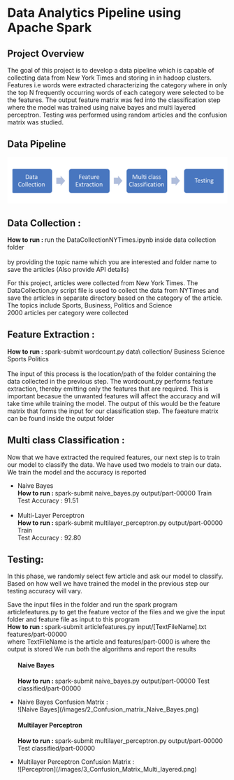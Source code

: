 # Data Analytics Pipeline using Apache Spark

## Project Overview

The goal of this project is to develop a data pipeline which is capable of collecting data from New York Times and storing in in hadoop clusters. Features i.e words were extracted characterizing the category where in only the top N frequently occurring words of each category were selected to be the features. The output feature matrix was fed into the classification step where the model was trained using naive bayes and multi layered perceptron. Testing was performed using random articles and the confusion matrix was studied.

## Data Pipeline
![Flow chart](/images/1_Data_flow.png)

## Data Collection : 
<b>How to run : </b> run the DataCollectionNYTimes.ipynb inside data collection folder<br><br> by providing the topic name which you are interested and folder name to save the articles (Also provide API details)

For this project, articles were collected from New York Times.
The DataCollection.py script file is used to collect the data from NYTimes and save the articles in separate directory based on the category of the article.<br> The topics include Sports, Business, Politics and Science
<br>2000 articles per category were collected
<br>

## Feature Extraction :
<b>How to run : </b> spark-submit wordcount.py data\ collection/ Business Science Sports Politics <br><br>
The input of this process is the location/path of the folder containing the data collected in the previous step. The wordcount.py performs feature extraction, thereby emitting only the features that are required. This is important becasue the unwanted features will affect the accuracy and will take time while training the model. The output of this would be the feature matrix that forms the input for our classification step. The faeature matrix can be found inside the output folder

## Multi class Classification :
 Now that we have extracted the required features, our next step is to train our model to classify the data. We have used two models to train our data. We train the model and the accuracy is reported
   <ul>
    <li> Naive Bayes <br>
        <b>How to run : </b> spark-submit naive_bayes.py output/part-00000 Train<br>
            Test Accuracy : 91.51</li><br>
    <li> Multi-Layer Perceptron <br>
        <b>How to run : </b> spark-submit multilayer_perceptron.py output/part-00000 Train<br>
            Test Accuracy : 92.80</li>
   </ul>

## Testing:
In this phase, we randomly select few article and ask our model to classify. Based on how well we have trained the model in the previous step our testing accuracy will vary.<br>

Save the input files in the folder and run the spark program articlefeatures.py to get the feature vector of the files and we give the input folder and feature file as input to this program<br>
<b>How to run : </b> spark-submit articlefeatures.py input/[TextFileName].txt features/part-00000 <br> where TextFileName is the article and features/part-0000 is where the output is stored
We run both the algorithms and report the results
<ul>
    
#### Naive Bayes
 <b>How to run : </b> spark-submit naive_bayes.py output/part-00000 Test classified/part-00000 <br>   
 <li> Naive Bayes Confusion Matrix : </li>
 ![Naive Bayes](/images/2_Confusion_matrix_Naive_Bayes.png)

#### Multilayer Perceptron
<b>How to run : </b> spark-submit multilayer_perceptron.py output/part-00000 Test classified/part-00000 <br>
 <li> Multilayer Perceptron Confusion Matrix : </li>
 ![Perceptron](/images/3_Confusion_Matrix_Multi_layered.png)
<ul>



